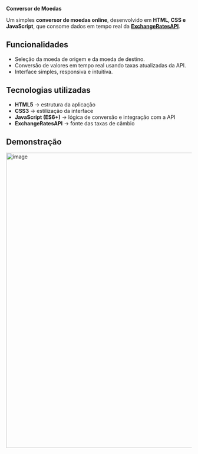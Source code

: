 <b>Conversor de Moedas</b>

Um simples **conversor de moedas online**, desenvolvido em **HTML, CSS e JavaScript**, que consome dados em tempo real da **[ExchangeRatesAPI](https://exchangeratesapi.io/)**.  

## Funcionalidades
- Seleção da moeda de origem e da moeda de destino.  
- Conversão de valores em tempo real usando taxas atualizadas da API.  
- Interface simples, responsiva e intuitiva.  

## Tecnologias utilizadas
- **HTML5** → estrutura da aplicação  
- **CSS3** → estilização da interface  
- **JavaScript (ES6+)** → lógica de conversão e integração com a API  
- **ExchangeRatesAPI** → fonte das taxas de câmbio  

## Demonstração
<img width="975" height="799" alt="image" src="https://github.com/user-attachments/assets/dc8b3c59-7a3d-4763-95d7-6a454393b3db" />
